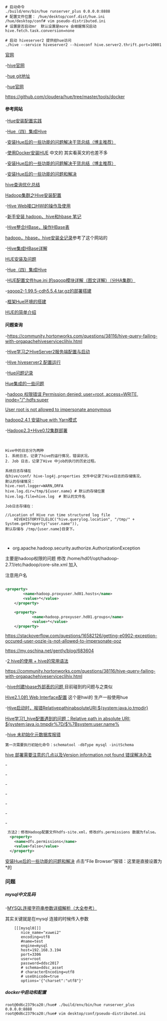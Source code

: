 



````shell

# 启动命令
./build/env/bin/hue runserver_plus 0.0.0.0:8888 
# 配置文件位置： /hue/desktop/conf.dist/hue.ini
/hue/desktop/conf# vim pseudo-distributed.ini
# 设置是否启动mr  默认设置是more 会根据情况启动
hive.fetch.task.conversion=none

# 启动 hiveserver2 提供给hue访问
./hive --service hiveserver2 --hiveconf hive.server2.thrift.port=10001
````



[官网](http://gethue.com/category/hive-fr/)

-[hive官网](http://www.apache.org/dyn/closer.cgi/hive/)

-[hue git地址](https://github.com/cloudera/hue)

-[hue官网](http://gethue.com/hadoop-tutorials-series-ii-8-how-to-transfer-data/)

https://github.com/cloudera/hue/tree/master/tools/docker

#### 参考网站

-[Hue安装配置实践](http://shiyanjun.cn/archives/1002.html)

-[Hue（四）集成Hive](http://blog.csdn.net/maomaosi2009/article/details/45648829)

-[安装Hue后的一些功能的问题解决干货总结（博主推荐）](http://www.cnblogs.com/zlslch/p/6819622.html)

-[使用Docker安装HUE](http://blog.csdn.net/u012948976/article/details/51763338) 中文的 其实看英文的也差不多

-[安装Hue后的一些功能的问题解决干货总结（博主推荐）](http://www.cnblogs.com/zlslch/p/6819622.html)

-[安装Hue后的一些功能的问题和解决](http://blog.csdn.net/eason_oracle/article/details/52191897)

[hive查询优化总结](http://blog.csdn.net/azhao_dn/article/details/7707811)

[Hadoop集群之Hive安装配置](http://blog.csdn.net/blue_jjw/article/details/50479263)

-[Hive Web接口HWI的操作及使用](http://www.ithao123.cn/content-648234.html)

-[新手安装 hadoop、hive和hbase 笔记](http://www.cnblogs.com/chenfool/p/3574789.html)

-[Hive整合HBase，操作HBase表](http://www.cnblogs.com/1130136248wlxk/articles/5517726.html)

[hadoop，hbase，hive安装全记录](http://blog.csdn.net/chengweipeng123/article/details/7174717)参考了这个网站的

-[Hive集成HBase详解](http://www.cnblogs.com/MOBIN/p/5704001.html)

[HUE安装及问题](http://blog.csdn.net/sinat_25306771/article/details/53534017)

-[Hue（四）集成Hive](http://blog.csdn.net/maomaosi2009/article/details/45648829)

-[HUE配置文件hue.ini 的sqoop模块详解（图文详解）（分HA集群）](http://www.cnblogs.com/zlslch/p/6820409.html)

-[sqoop2-1.99.5-cdh5.5.4.tar.gz的部署搭建](http://www.cnblogs.com/zlslch/p/6821763.html)

-[框架Hue环境的搭建](http://www.jianshu.com/p/87b76a686216)

[HUE的简单介绍](http://blog.csdn.net/ywheel1989/article/details/51560312)



#### 问题查询

-https://community.hortonworks.com/questions/38116/hive-query-failing-with-orgapachehiveserviceclihiv.html

-[Hive学习之HiveServer2服务端配置与启动](http://www.aboutyun.com/thread-12278-1-1.html)

-[Hive hiveserver2 配置运行](http://blog.csdn.net/wind520/article/details/44084953)

-[Hue问题记录](http://www.ithao123.cn/content-1389854.html)

[Hue集成的一些问题](http://blog.csdn.net/u014658112/article/details/72751191)

-[hadoop 权限错误 Permission denied: user=root, access=WRITE, inode="/":hdfs:super](http://www.cnblogs.com/daiyutage/p/5155830.html)

[User root is not allowed to impersonate anonymous](http://blog.csdn.net/fz1989/article/details/51489498)

[hadoop2.4.1 安装hue with Yarn模式](http://blog.csdn.net/zhoujj303030/article/details/44832363)

-[Hadoop2.3+Hive0.12集群部署](http://www.cnblogs.com/Scott007/p/3614960.html)









​	



```
Hive中的日志分为两种
1. 系统日志，记录了hive的运行情况，错误状况。
2. Job 日志，记录了Hive 中job的执行的历史过程。

系统日志存储在
在hive/conf/ hive-log4j.properties 文件中记录了Hive日志的存储情况，
默认的存储情况：
hive.root.logger=WARN,DRFA
hive.log.dir=/tmp/${user.name} # 默认的存储位置
hive.log.file=hive.log  # 默认的文件名

Job日志存储在：

//Location of Hive run time structured log file
    HIVEHISTORYFILELOC("hive.querylog.location", "/tmp/" + System.getProperty("user.name")),
默认存储与 /tmp/{user.name}目录下。
```

​	

- org.apache.hadoop.security.authorize.AuthorizationException

主要是hadoop权限的问题 修改  /home/hd01/opt/hadoop-2.7.1/etc/hadoop/core-site.xml 加入

注意用户名

````xml

<property>
        <name>hadoop.proxyuser.hd01.hosts</name>
        <value>*</value>
    </property>

    <property>
            <name>hadoop.proxyuser.hd01.groups</name>
            <value>*</value>
    </property>
````

https://stackoverflow.com/questions/16582126/getting-e0902-exception-occured-user-oozie-is-not-allowed-to-impersonate-ooz

https://my.oschina.net/gently/blog/683604

-[2 hive的使用 + hive的常用语法](http://www.cnblogs.com/zlslch/p/5947630.html)

https://community.hortonworks.com/questions/38116/hive-query-failing-with-orgapachehiveserviceclihiv.html

-[hive创建hbase外部表的问题 ](http://www.aboutyun.com/thread-18495-2-1.html)  目前碰到的问题与之类似

[Hive2.1.0的 Web Interface配置](http://blog.csdn.net/cuihaolong/article/details/52064824) 这个是hwi的 生产一般使用hue

-[Hive启动时，报错RelativepathinabsoluteURI:${system:java.io.tmpdir}](http://www.2cto.com/net/201702/596974.html)

[Hive学习1_hive配置遇到的问题：Relative path in absolute URI: ${system:java.io.tmpdir%7D/$%7Bsystem:user.name%](http://blog.csdn.net/wang_zhenwei/article/details/50561619)

-[hive 未初始化元数据库报错](http://www.bubuko.com/infodetail-1834078.html)

````shell
第一次需要执行初始化命令：schematool -dbType mysql -initSchema
````

[hive 部署需要注意的几点以及Version information not found 错误解决办法](http://blog.csdn.net/youngqj/article/details/19987727)

-[]()

-[]()

-[]()

-[]()

-[]()

-[]()

-[]()



````xml
 方法2：修改Hadoop配置文件hdfs-site.xml，修改dfs.permissions 数据为false。
  <property>
    <name>dfs.permissions</name>
    <value>false</value>
  </property>
````







[安装Hue后的一些功能的问题和解决](http://blog.csdn.net/eason_oracle/article/details/52191897)      点击“File Browser”报错：这里是直接设置为 *的









### 问题



##### mysql中文乱码

-[MYSQL连接字符串参数详细解析（大全参考）](http://www.cnblogs.com/micro-chen/p/5755774.html)

其实关键就是在mysql 连接的时候传入参数

````shell
    [[[mysql0]]]
       nice_name="xuwei2"
       encoding=utf8
       #name=test
       engine=mysql
       host=192.168.3.194
       port=3306
       user=root
       password=ddsc2017
       # schema=ddsc_asset
       # characterEncoding=utf8
       # useUnicode=true
       options='{"charset":"utf8"}'
````





##### docker中启动和配置



````shell
root@0d6c2379ca20:/hue# ./build/env/bin/hue runserver_plus 0.0.0.0:8888
root@0d6c2379ca20:/hue# vim desktop/conf/pseudo-distributed.ini
````

